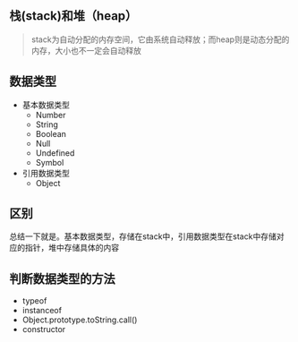
## 栈(stack)和堆（heap）
> stack为自动分配的内存空间，它由系统自动释放；而heap则是动态分配的内存，大小也不一定会自动释放

## 数据类型
+ 基本数据类型
  + Number
  + String
  + Boolean
  + Null
  + Undefined
  + Symbol
+ 引用数据类型
  + Object

## 区别
总结一下就是。基本数据类型，存储在stack中，引用数据类型在stack中存储对应的指针，堆中存储具体的内容

## 判断数据类型的方法
+ typeof
+ instanceof
+ Object.prototype.toString.call()
+ constructor